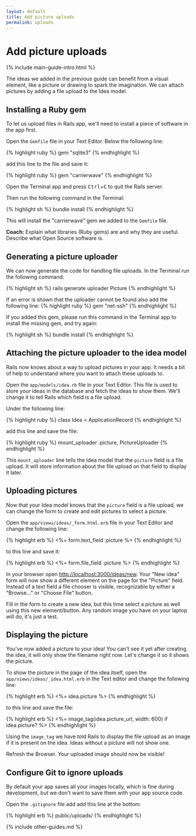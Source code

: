 ```yaml
---
layout: default
title: Add picture uploads
permalink: uploads
---
```


# Add picture uploads

{% include main-guide-intro.html %}

The ideas we added in the previous guide can benefit from a visual element, like a picture or drawing to spark the imagination. We can attach pictures by adding a file upload to the Idea model.

## Installing a Ruby gem

To let us upload files in Rails app, we'll need to install a piece of software in the app first.

Open the `Gemfile` file in your Text Editor. Below the following line:

{% highlight ruby %}
gem "sqlite3"
{% endhighlight %}

add this line to the file and save it:

{% highlight ruby %}
gem "carrierwave"
{% endhighlight %}

Open the Terminal app and press <kbd>Ctrl</kbd>+<kbd>C</kbd> to quit the Rails server.

Then run the following command in the Terminal:

{% highlight sh %}
bundle install
{% endhighlight %}

This will install the "carrierwave" gem we added to the `Gemfile` file.

**Coach:** Explain what libraries (Ruby gems) are and why they are useful. Describe what Open Source software is.

## Generating a picture uploader

We can now generate the code for handling file uploads. In the Terminal run the following command:

{% highlight sh %}
rails generate uploader Picture
{% endhighlight %}

If an error is shown that the uploader cannot be found also add the following line:
{% highlight ruby %}
gem "net-ssh"
{% endhighlight %}

If you added this gem, please run this command in the Terminal app to install the missing gem, and try again:

{% highlight sh %}
bundle install
{% endhighlight %}

## Attaching the picture uploader to the idea model

Rails now knows about a way to upload pictures in your app. It needs a bit of help to understand where you want to attach these uploads to.

Open the `app/models/idea.rb` file in your Text Editor. This file is used to store your ideas in the database and fetch the ideas to show them. We'll change it to tell Rails which field is a file upload.

Under the following line:

{% highlight ruby %}
class Idea < ApplicationRecord
{% endhighlight %}

add this line and save the file:

{% highlight ruby %}
mount_uploader :picture, PictureUploader
{% endhighlight %}

This `mount_uploader` line tells the Idea model that the `picture` field is a file upload. It will store information about the file upload on that field to display it later.

## Uploading pictures

Now that your Idea model knows that the `picture` field is a file upload, we can change the form to create and edit pictures to select a picture.

Open the `app/views/ideas/_form.html.erb` file in your Text Editor and change the following line:

{% highlight erb %}
<%= form.text_field :picture %>
{% endhighlight %}

to this line and save it:

{% highlight erb %}
<%= form.file_field :picture %>
{% endhighlight %}

In your browser open <http://localhost:3000/ideas/new>.  Your "New idea" form will now show a different element on the page for the "Picture" field. Instead of a text field a file chooser is visible, recognizable by either a "Browse..." or "Choose File" button.

Fill in the form to create a new idea, but this time select a picture as well using this new element/button. Any random image you have on your laptop will do, it's just a test.

## Displaying the picture

You've now added a picture to your idea! You can't see it yet after creating the idea, it will only show the filename right now. Let's change it so it shows the picture.

To show the picture in the page of the idea itself, open the `app/views/ideas/_idea.html.erb` in the Text editor and change the following line:

{% highlight erb %}
<%= idea.picture %>
{% endhighlight %}

to this line and save the file:

{% highlight erb %}
<%= image_tag(idea.picture_url, width: 600) if idea.picture? %>
{% endhighlight %}

Using the `image_tag` we have told Rails to display the file upload as an image if it is present on the idea. Ideas without a picture will not show one.

Refresh the Browser. Your uploaded image should now be visible!

## Configure Git to ignore uploads

By default your app saves all your images locally, which is fine during development, but we don't want to save them with your app source code.

Open the `.gitignore` file add add this line at the bottom:

{% highlight erb %}
public/uploads/
{% endhighlight %}

{% include other-guides.md %}
